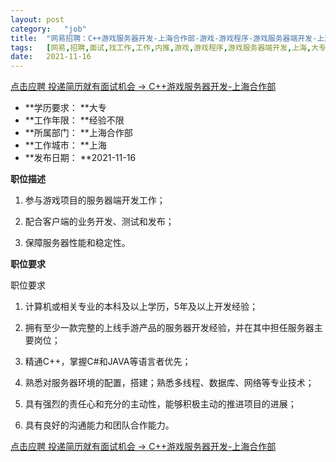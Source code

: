 ```yaml
---
layout:	post
category:	"job"
title:	"网易招聘：C++游戏服务器开发-上海合作部-游戏-游戏程序-游戏服务器端开发-上海大专经验不限"
tags:	[网易,招聘,面试,找工作,工作,内推,游戏,游戏程序,游戏服务器端开发,上海,大专,经验不限]
date:	2021-11-16
---
```


[点击应聘 投递简历就有面试机会 ->  C++游戏服务器开发-上海合作部](http://mobile.bole.netease.com/bole/boleDetail?id=30923&employeeId=346f03c3cda5f04c&key=all)



- **学历要求： **大专
- **工作年限： **经验不限
- **所属部门： **上海合作部
- **工作城市： **上海
- **发布日期： **2021-11-16



**职位描述**

1. 参与游戏项目的服务器端开发工作；

2. 配合客户端的业务开发、测试和发布；

3. 保障服务器性能和稳定性。





**职位要求**

职位要求

1. 计算机或相关专业的本科及以上学历，5年及以上开发经验；

2. 拥有至少一款完整的上线手游产品的服务器开发经验，并在其中担任服务器主要岗位；

3. 精通C++，掌握C#和JAVA等语言者优先；

4. 熟悉对服务器环境的配置，搭建；熟悉多线程、数据库、网络等专业技术；

5. 具有强烈的责任心和充分的主动性，能够积极主动的推进项目的进展；

6. 具有良好的沟通能力和团队合作能力。



[点击应聘 投递简历就有面试机会 ->  C++游戏服务器开发-上海合作部](http://mobile.bole.netease.com/bole/boleDetail?id=30923&employeeId=346f03c3cda5f04c&key=all)